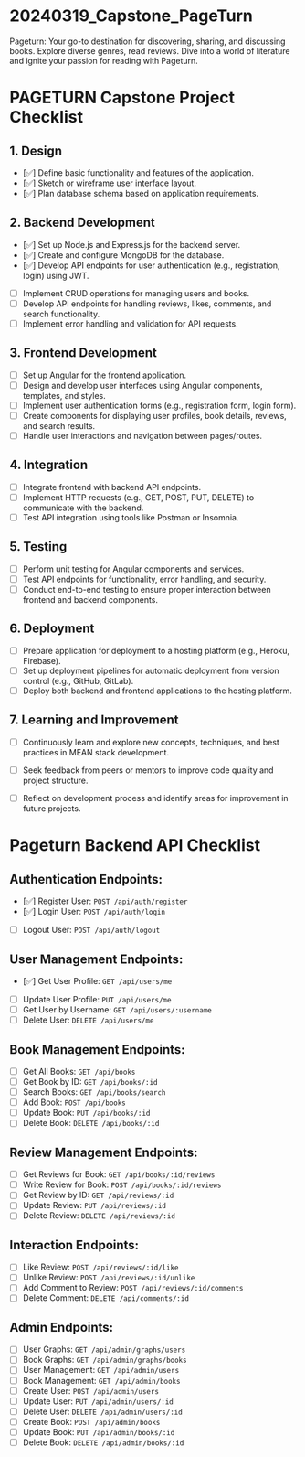 # 20240319_Capstone_PageTurn
Pageturn: Your go-to destination for discovering, sharing, and discussing books. Explore diverse genres, read reviews. Dive into a world of literature and ignite your passion for reading with Pageturn.


# PAGETURN Capstone Project Checklist

## 1. Design
- [✅] Define basic functionality and features of the application.
- [✅] Sketch or wireframe user interface layout.
- [✅] Plan database schema based on application requirements.

## 2. Backend Development
- [✅] Set up Node.js and Express.js for the backend server.
- [✅] Create and configure MongoDB for the database.
- [✅] Develop API endpoints for user authentication (e.g., registration, login) using JWT.
- [ ] Implement CRUD operations for managing users and books.
- [ ] Develop API endpoints for handling reviews, likes, comments, and search functionality.
- [ ] Implement error handling and validation for API requests.

## 3. Frontend Development
- [ ] Set up Angular for the frontend application.
- [ ] Design and develop user interfaces using Angular components, templates, and styles.
- [ ] Implement user authentication forms (e.g., registration form, login form).
- [ ] Create components for displaying user profiles, book details, reviews, and search results.
- [ ] Handle user interactions and navigation between pages/routes.

## 4. Integration
- [ ] Integrate frontend with backend API endpoints.
- [ ] Implement HTTP requests (e.g., GET, POST, PUT, DELETE) to communicate with the backend.
- [ ] Test API integration using tools like Postman or Insomnia.

## 5. Testing
- [ ] Perform unit testing for Angular components and services.
- [ ] Test API endpoints for functionality, error handling, and security.
- [ ] Conduct end-to-end testing to ensure proper interaction between frontend and backend components.

## 6. Deployment
- [ ] Prepare application for deployment to a hosting platform (e.g., Heroku, Firebase).
- [ ] Set up deployment pipelines for automatic deployment from version control (e.g., GitHub, GitLab).
- [ ] Deploy both backend and frontend applications to the hosting platform.

## 7. Learning and Improvement
- [ ] Continuously learn and explore new concepts, techniques, and best practices in MEAN stack development.
- [ ] Seek feedback from peers or mentors to improve code quality and project structure.
- [ ] Reflect on development process and identify areas for improvement in future projects.



# Pageturn Backend API Checklist

## Authentication Endpoints:
- [✅] Register User: `POST /api/auth/register`
- [✅] Login User: `POST /api/auth/login`
- [ ] Logout User: `POST /api/auth/logout`

## User Management Endpoints:
- [✅] Get User Profile: `GET /api/users/me`
- [ ] Update User Profile: `PUT /api/users/me`
- [ ] Get User by Username: `GET /api/users/:username`
- [ ] Delete User: `DELETE /api/users/me`

## Book Management Endpoints:
- [ ] Get All Books: `GET /api/books`
- [ ] Get Book by ID: `GET /api/books/:id`
- [ ] Search Books: `GET /api/books/search`
- [ ] Add Book: `POST /api/books`
- [ ] Update Book: `PUT /api/books/:id`
- [ ] Delete Book: `DELETE /api/books/:id`

## Review Management Endpoints:
- [ ] Get Reviews for Book: `GET /api/books/:id/reviews`
- [ ] Write Review for Book: `POST /api/books/:id/reviews`
- [ ] Get Review by ID: `GET /api/reviews/:id`
- [ ] Update Review: `PUT /api/reviews/:id`
- [ ] Delete Review: `DELETE /api/reviews/:id`

## Interaction Endpoints:
- [ ] Like Review: `POST /api/reviews/:id/like`
- [ ] Unlike Review: `POST /api/reviews/:id/unlike`
- [ ] Add Comment to Review: `POST /api/reviews/:id/comments`
- [ ] Delete Comment: `DELETE /api/comments/:id`

## Admin Endpoints:
- [ ] User Graphs: `GET /api/admin/graphs/users`
- [ ] Book Graphs: `GET /api/admin/graphs/books`
- [ ] User Management: `GET /api/admin/users`
- [ ] Book Management: `GET /api/admin/books`
- [ ] Create User: `POST /api/admin/users`
- [ ] Update User: `PUT /api/admin/users/:id`
- [ ] Delete User: `DELETE /api/admin/users/:id`
- [ ] Create Book: `POST /api/admin/books`
- [ ] Update Book: `PUT /api/admin/books/:id`
- [ ] Delete Book: `DELETE /api/admin/books/:id`
